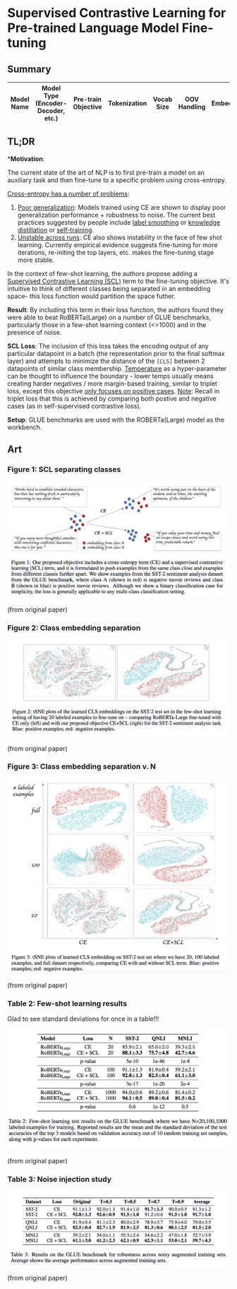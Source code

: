 # Supervised Contrastive Learning for Pre-trained Language Model Fine-tuning

## Summary

| Model Name| Model Type (Encoder-Decoder, etc.)   | Pre-train Objective |  Tokenization  | Vocab Size | OOV Handling | Embeddings | Attention | Activations | Parameters | Training| Pre-Train Data | Batch Size |
|   :----: |   :----:   |     :----:   |    :----:   |  :----:   |  :----: |   :----:  |    :----: |    :----:   |    :----:   |:----:   |:----:  |:----:   | 


## TL;DR

***Motivation**:

The current state of the art of NLP is to first pre-train a model on an auxiliary task and then fine-tune to a specific problem using cross-entropy. 

<ins>Cross-entropy has a number of problems</ins>:

1. <ins>Poor generalization</ins>: Models trained using CE are shown to display poor generalization performance + robustness to noise. The current best practices suggested by people include <ins>label smoothing</ins> or <ins>knowledge distillation</ins> or <ins>self-training</ins>. 
2. <ins>Unstable across runs</ins>: CE also shows instability in the face of few shot learning. Currently empirical evidence suggests fine-tuning for more iterations, re-initing the top layers, etc. makes the fine-tuning stage more stable. 

In the context of few-shot learning, the authors propose adding a <ins>Supervised Contrastive Learning (SCL)</ins> term to the fine-tuning objective. It's intuitive to think of different classes being separated in an embedding space- this loss function would partition the space futher.

**Result**: By including this term in their loss function, the authors found they were able to beat RoBERTa(Large) on a number of GLUE benchmarks, particularly those in a few-shot learning context (<=1000) and in the presence of noise.

**SCL Loss**: The inclusion of this loss takes the encoding output of any particular datapoint in a batch (the representation prior to the final softmax layer) and attempts to minimize the distance of the ```[CLS]``` between 2 datapoints of similar class membership. <ins>Temperature</ins> as a hyper-parameter can be thought to influence the boundary - lower temps usually means creating harder negatives / more margin-based training, similar to triplet loss, except this objective <ins>only focuses on positive cases</ins>. <ins>Note</ins>: Recall in triplet loss that this is achieved by comparing both postive and negative cases (as in self-supervised contrastive loss). 

**Setup**: GLUE benchmarks are used with the ROBERTa(Large) model as the workbench.

## Art

### Figure 1: SCL separating classes

![figure 1](../assets/contrastive_fig1.png)

(from original paper)

### Figure 2: Class embedding separation

![figure 2](../assets/contrastive_fig2.png)

(from original paper)

### Figure 3: Class embedding separation v. N

![figure 3](../assets/contrastive_fig3.png)

(from original paper)

### Table 2: Few-shot learning results
Glad to see standard deviations for once in a table!!!

![table 2](../assets/contrastive_table2.png)

(from original paper)

### Table 3: Noise injection study

![table 3](../assets/contrastive_table3.png)

(from original paper)



